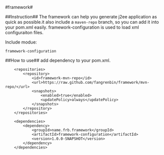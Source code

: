 #framework#

##Instruction##
The framework can help you generate j2ee application as quick as possible.it also include a `maven-repo` branch, so you can add it into your pom.xml easily. framework-configuration is used to load xml configuraiton files.

Include modue:

	framework-configuration

##How to use##
add dependency to your pom.xml.

	    <repositories>
            <repository>
                <id>framework-mvn-repo</id>
                <url>https://raw.github.com/fangrenbin/framework/mvn-repo/</url>
                <snapshots>
                    <enabled>true</enabled>
                    <updatePolicy>always</updatePolicy>
                </snapshots>
            </repository>
        </repositories>

        <dependencies>
            <dependency>
                <groupId>name.frb.framework</groupId>
                <artifactId>framework-configuration</artifactId>
                <version>1.0.0-SNAPSHOT</version>
            </dependency>
        </dependencies>

